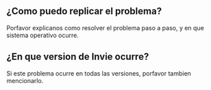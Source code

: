 ## ¿Como puedo replicar el problema?
Porfavor explicanos como resolver el problema paso a paso, y en que sistema operativo ocurre.

## ¿En que version de Invie ocurre?
Si este problema ocurre en todas las versiones, porfavor tambien mencionarlo.
